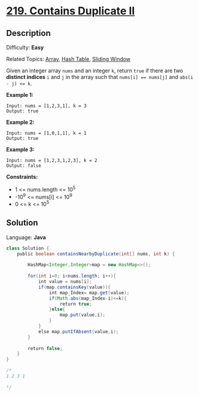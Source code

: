 # [219\. Contains Duplicate II](https://leetcode.com/problems/contains-duplicate-ii/)

## Description

Difficulty: **Easy**  

Related Topics: [Array](https://leetcode.com/tag/array/), [Hash Table](https://leetcode.com/tag/hash-table/), [Sliding Window](https://leetcode.com/tag/sliding-window/)


Given an integer array `nums` and an integer `k`, return `true` if there are two **distinct indices** `i` and `j` in the array such that `nums[i] == nums[j]` and `abs(i - j) <= k`.

**Example 1:**

```
Input: nums = [1,2,3,1], k = 3
Output: true
```

**Example 2:**

```
Input: nums = [1,0,1,1], k = 1
Output: true
```

**Example 3:**

```
Input: nums = [1,2,3,1,2,3], k = 2
Output: false
```

**Constraints:**

*   1 <= nums.length <= 10<sup>5</sup>
*   -10<sup>9</sup> <= nums[i] <= 10<sup>9</sup>
*   0 <= k <= 10<sup>5</sup>


## Solution

Language: **Java**

```java
class Solution {
    public boolean containsNearbyDuplicate(int[] nums, int k) {
        
        HashMap<Integer,Integer>map = new HashMap<>();
        
        for(int i=0; i<nums.length; i++){
            int value = nums[i];
            if(map.containsKey(value)){
                int map_Index= map.get(value);     
                if(Math.abs(map_Index-i)<=k){
                    return true;
                }else{
                    map.put(value,i);
                }
            }
            else map.putIfAbsent(value,i);
        }
        
        return false;
    }
}
​
/*
1 2 3 1 
​
*/
```